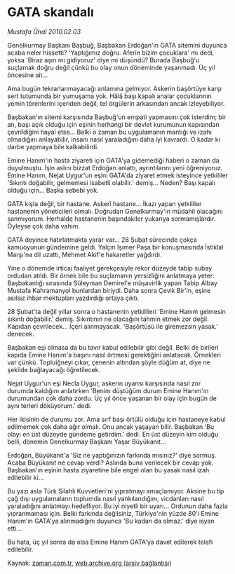 # GATA skandalı

*Mustafa Ünal 2010.02.03*

<tr><td class="metin" colspan="2" style="padding-top: 20px; padding-left: 5px; ">Genelkurmay Başkanı Başbuğ, Başbakan Erdoğan'ın GATA sitemini duyunca acaba neler hissetti? 'Yaptığımız doğru. Aferin bizim çocuklara' mı dedi, yoksa 'Biraz aşırı mı gidiyoruz' diye mi düşündü? Burada Başbuğ'u suçlamak doğru değil çünkü bu olay onun döneminde yaşanmadı. Üç yıl öncesine ait...</td></tr><tr><td class="metin" colspan="2" style="padding-top: 20px; padding-left: 5px; "><p>Ama bugün tekrarlanmayacağı anlamına gelmiyor. Askerin başörtüye karşı sert tutumunda bir yumuşama yok. Hâlâ başı kapalı analar çocuklarının yemin törenlerini içeriden değil, tel örgülerin arkasından ancak izleyebiliyor. 
<p>Başbakan'ın sitemi karşısında Başbuğ'un empati yapmasını çok isterdim; bir an, başı açık olduğu için eşinin herhangi bir devlet kurumunun kapısından çevrildiğini hayal etse... Belki o zaman bu uygulamanın mantığı ve izahı olmadığını anlayabilir, insanı nasıl yaraladığını daha iyi kavrardı. O kadar ki darbe yapmaya bile kalkabilirdi.
<p>Emine Hanım'ın hasta ziyareti için GATA'ya gidemediği haberi o zaman da duyulmuştu. İşin aslını bizzat Erdoğan anlattı, ayrıntılarını yeni öğreniyoruz. Emine Hanım, Nejat Uygur'un eşini GATA'da ziyaret etmek isteyince yetkililer 'Sıkıntı doğabilir, gelmemesi isabetli olabilir.' demiş... Neden? Başı kapalı olduğu için... Başka sebebi yok.
<p>GATA kışla değil, bir hastane. Askerî hastane... İkazı yapan yetkililer hastanenin yöneticileri olmalı. Doğrudan Genelkurmay'ın müdahil olacağını sanmıyorum. Herhalde hastanenin başındakiler yukarıya sormamışlardır. Öyleyse çok daha vahim. 
<p>GATA deyince hatırlatmakta yarar var... 28 Şubat sürecinde çokça kamuoyunun gündemine geldi. Yalçın Işımer Paşa bir konuşmasında İstiklal Marşı'na dil uzattı, Mehmet Akif'e hakaretler yağdırdı.
<p>Yine o dönemde irticai faaliyet gerekçesiyle rekor düzeyde tabip subay ordudan atıldı. Bir örnek bile bu suçlamanın yersizliğini anlatmaya yeter: Başbakanlığı sırasında Süleyman Demirel'e müşavirlik yapan Tabip Albay Mustafa Kahramanyol bunlardan biriydi. Daha sonra Çevik Bir'in, eşine asılsız ihbar mektupları yazdırdığı ortaya çıktı.
<p>28 Şubat'ta değil yıllar sonra o hastanenin yetkilileri 'Emine Hanım gelmesin sıkıntı doğabilir.' demiş. Sıkıntının ne olacağını tahmin etmek zor değil. Kapıdan çevrilecek... İçeri alınmayacak. 'Başörtüsü ile giremezsin yasak.' denecek.
<p>Başbakan eşi olmasa da bu tavır kabul edilebilir gibi değil. Belki de birileri kapıda Emine Hanım'a başını nasıl örtmesi gerektiğini anlatacak. Örnekleri var çünkü. Topluiğneyi çıkar, çenenin altından şöyle düğüm at, diye ne şekilde bağlayacağı öğretilecek.
<p>Nejat Uygur'un eşi Necla Uygur, askerin uyarısı karşısında nasıl zor durumda kaldığını anlatırken 'Benim düştüğüm durum Emine Hanım'ın durumundan çok daha zordu. Üç yıl önce yaşanan bir olay için bugün de aynı terleri döküyorum.' dedi.
<p>Her ikisinin de durumu zor. Ama sırf başı örtülü olduğu için hastaneye kabul edilmemek çok daha ağır olmalı. Onu ancak yaşayan bilir. Başbakan 'Bu olayı en üst düzeyde gündeme getirdim.' dedi. En üst düzeyin kim olduğu belli, dönemin Genelkurmay Başkanı Yaşar Büyükanıt...
<p>Erdoğan, Büyükanıt'a 'Siz ne yaptığınızın farkında mısınız?' diye sormuş. Acaba Büyükanıt ne cevap verdi? Aslında buna verilecek bir cevap yok. Başbakan'ın eşinin hasta ziyaretine bile engel olan bu yasak nasıl izah edilebilir ki...
<p>Bu yazı asla Türk Silahlı Kuvvetleri'ni yıpratmayı amaçlamıyor. Aksine bu tip çağ dışı uygulamaların toplumda nasıl yankılandığını, vicdanları nasıl yaraladığını anlatmayı hedefliyor. Bu iyi niyetli bir uyarı... Ordunun daha fazla yıpranmaması için. Belki farkında değilsiniz, Türkiye'nin yüzde 80'i Emine Hanım'ın GATA'ya alınmadığını duyunca 'Bu kadarı da olmaz.' diye isyan etti...
<p>Bu hata, üç yıl sonra da olsa Emine Hanım GATA'ya davet edilerek telafi edilebilir. <br/></p></p></p></p></p></p></p></p></p></p></p></p></p></td></tr>

Kaynak: [zaman.com.tr](http://zaman.com.tr/yazar.do?yazino=947475), [web.archive.org (arşiv bağlantısı)](http://web.archive.org/web/20100206125336/http://www.zaman.com.tr:80/yazar.do?yazino=947475)
